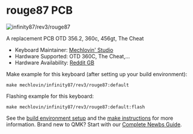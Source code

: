 # rouge87 PCB 

![infinity87/rev3/rouge87](https://i.imgur.com/y2RVpzSh.jpeg)

A replacement PCB OTD 356.2, 360c, 456gt, The Cheat

* Keyboard Maintainer: [Mechlovin' Studio](https://mechlovin.studio/)
* Hardware Supported: OTD 360C, The Cheat,...
* Hardware Availability: [Reddit GB](https://www.reddit.com/r/mechmarket/comments/ll6e5x/gb_mechlovin_rouge_otd_compatible_pcb_plates/)

Make example for this keyboard (after setting up your build environment):

    make mechlovin/infinity87/rev3/rouge87:default

Flashing example for this keyboard:

    make mechlovin/infinity87/rev3/rouge87:default:flash

See the [build environment setup](https://docs.qmk.fm/#/getting_started_build_tools) and the [make instructions](https://docs.qmk.fm/#/getting_started_make_guide) for more information. Brand new to QMK? Start with our [Complete Newbs Guide](https://docs.qmk.fm/#/newbs).
